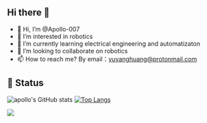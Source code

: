 ## Hi there 👋

- 👋 Hi, I’m @Apollo-007
- 👀 I’m interested in robotics
- 🌱 I’m currently learning electrical engineering and automatizaton
- 💞️ I’m looking to collaborate on robotics
- 📫 How to reach me? By email：yuyanghuang@protonmail.com

 ## 🚩 Status
 ![apollo's GitHub stats](https://github-readme-stats.vercel.app/api?username=Apollo-007&show_icons=true&include_all_commits=true&theme=ambient_gradient) [![Top Langs](https://github-readme-stats.vercel.app/api/top-langs/?username=Apollo-007&layout=compact&theme=tokyonight)](https://github.com/anuraghazra/github-readme-stats)

![](http://github-profile-summary-cards.vercel.app/api/cards/profile-details?username=Apollo-007&theme=github_dark)

<!---
Apollo-007/Apollo-007 is a ✨ special ✨ repository because its `README.md` (this file) appears on your GitHub profile.
You can click the Preview link to take a look at your changes.
--->
